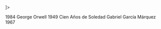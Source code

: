 <!-- 
Nombre: Sergio Morales 
Curso: ASIR1 
Fecha: 06/04/2025 
Ejercicio: DTD4 
-->

<!-- Documento XML con DTD interna validado correctamente -->

<?xml version="1.0" encoding="UTF-8"?>
<!DOCTYPE biblioteca [
  <!ELEMENT biblioteca (libro+)>
  <!ELEMENT libro (titulo, autor, anio)>
  <!ELEMENT titulo (#PCDATA)>
  <!ELEMENT autor (#PCDATA)>
  <!ELEMENT anio (#PCDATA)>
]>

<!--  Lista de libros en la biblioteca -->
<biblioteca>
  <!--  Libro 1 -->
  <libro>
    <titulo>1984</titulo>
    <autor>George Orwell</autor>
    <anio>1949</anio>
  </libro>

  <!--  Libro 2 -->
  <libro>
    <titulo>Cien Años de Soledad</titulo>
    <autor>Gabriel García Márquez</autor>
    <anio>1967</anio>
  </libro>
</biblioteca>
